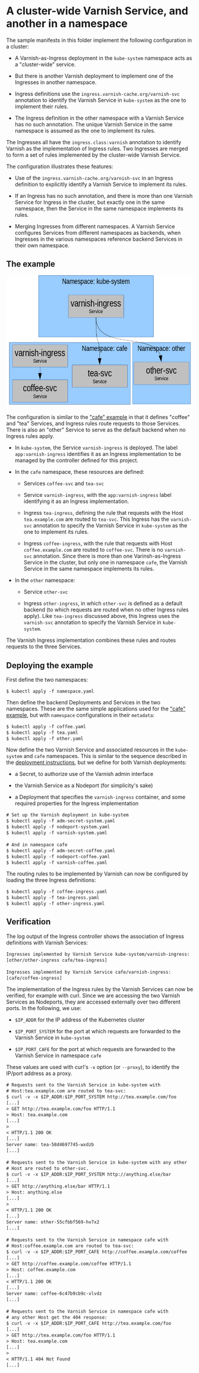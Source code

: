 # A cluster-wide Varnish Service, and another in a namespace

The sample manifests in this folder implement the following
configuration in a cluster:

* A Varnish-as-Ingress deployment in the ``kube-system`` namespace
  acts as a "cluster-wide" service.

* But there is another Varnish deployment to implement one of the
  Ingresses in another namespace.

* Ingress definitions use the
  ``ingress.varnish-cache.org/varnish-svc`` annotation to identify the
  Varnish Service in ``kube-system`` as the one to implement their
  rules.

* The Ingress definition in the other namespace with a Varnish Service
  has no such annotation. The unique Varnish Service in the same
  namespace is assumed as the one to implement its rules.

The Ingresses all have the ``ingress.class:varnish`` annotation to
identify Varnish as the implementation of Ingress rules. Two Ingresses
are merged to form a set of rules implemented by the cluster-wide
Varnish Service.

The configuration illustrates these features:

* Use of the ``ingress.varnish-cache.org/varnish-svc`` in an Ingress
  definition to explicitly identify a Varnish Service to implement its
  rules.

* If an Ingress has no such annotation, and there is more than one
  Varnish Service for Ingress in the cluster, but exactly one in the
  same namespace, then the Service in the same namespace implements
  its rules.

* Merging Ingresses from different namespaces. A Varnish Service
  configures Services from different namespaces as backends, when
  Ingresses in the various namespaces reference backend Services in
  their own namespace.

## The example

![Varnish cluster-wide and per namespace](cluster-ns-wide.png?raw=true "Varnish cluster-wide and per namespace")

The configuration is similar to the ["cafe" example](/examples/hello/)
in that it defines "coffee" and "tea" Services, and Ingress rules
route requests to those Services. There is also an "other" Service to
serve as the default backend when no Ingress rules apply.

* In ``kube-system``, the Service ``varnish-ingress`` is deployed.
  The label ``app:varnish-ingress`` identifies it as an Ingress
  implementation to be managed by the controller defined for this
  project.

* In the ``cafe`` namespace, these resources are defined:

    * Services ``coffee-svc`` and ``tea-svc``

    * Service ``varnish-ingress``, with the ``app:varnish-ingress``
      label identifying it as an Ingress implementation.

    * Ingress ``tea-ingress``, defining the rule that requests with
      the Host ``tea.example.com`` are routed to ``tea-svc``. This
      Ingress has the ``varnish-svc`` annotation to specify the
      Varnish Service in ``kube-system`` as the one to implement its
      rules.

    * Ingress ``coffee-ingress``, with the rule that requests with
      Host ``coffee.example.com`` are routed to ``coffee-svc``.  There
      is no ``varnish-svc`` annotation. Since there is more than one
      Varinsh-as-Ingress Service in the cluster, but only one in
      namespace ``cafe``, the Varnish Service in the same namespace
      implements its rules.

* In the ``other`` namespace:

    * Service ``other-svc``

    * Ingress ``other-ingress``, in which ``other-svc`` is defined as
      a default backend (to which requests are routed when no other
      Ingress rules apply). Like ``tea-ingress`` discussed above, this
      Ingress uses the ``varnish-svc`` annotation to specify the
      Varnish Service in ``kube-system``.

The Varnish Ingress implementation combines these rules and routes
requests to the three Services.

## Deploying the example

First define the two namespaces:

```
$ kubectl apply -f namespace.yaml
```

Then define the backend Deployments and Services in the two
namespaces. These are the same simple applications used for the
["cafe" example](/examples/hello/), but with ``namespace``
configurations in their ``metadata``:

```
$ kubectl apply -f coffee.yaml
$ kubectl apply -f tea.yaml
$ kubectl apply -f other.yaml
```

Now define the two Varnish Service and associated resources in the
``kube-system`` and ``cafe`` namespaces. This is similar to the
sequence described in the [deployment instructions](/deploy/), but we
define for both Varnish deployments:

* a Secret, to authorize use of the Varnish admin interface

* the Varnish Service as a Nodeport (for simplicity's sake)

* a Deployment that specifies the ``varnish-ingress`` container, and
  some required properties for the Ingress implementation

```
# Set up the Varnish deployment in kube-system
$ kubectl apply -f adm-secret-system.yaml
$ kubectl apply -f nodeport-system.yaml
$ kubectl apply -f varnish-system.yaml

# And in namespace cafe
$ kubectl apply -f adm-secret-coffee.yaml
$ kubectl apply -f nodeport-coffee.yaml
$ kubectl apply -f varnish-coffee.yaml
```

The routing rules to be implemented by Varnish can now be configured
by loading the three Ingress definitions:

```
$ kubectl apply -f coffee-ingress.yaml
$ kubectl apply -f tea-ingress.yaml
$ kubectl apply -f other-ingress.yaml
```

## Verification

The log output of the Ingress controller shows the association of
Ingress definitions with Varnish Services:

```
Ingresses implemented by Varnish Service kube-system/varnish-ingress: [other/other-ingress cafe/tea-ingress]

Ingresses implemented by Varnish Service cafe/varnish-ingress: [cafe/coffee-ingress]
```

The implementation of the Ingress rules by the Varnish Services can
now be verified, for example with curl. Since we are accessing the two
Varnish Services as Nodeports, they are accessed externally over two
different ports. In the following, we use:

* ``$IP_ADDR`` for the IP address of the Kubernetes cluster

* ``$IP_PORT_SYSTEM`` for the port at which requests are forwarded to
  the Varnish Service in ``kube-system``

* ``$IP_PORT_CAFE`` for the port at which requests are forwarded to
  the Varnish Service in namespace ``cafe``

These values are used with curl's ``-x`` option (or ``--proxy``), to
identify the IP/port address as a proxy.

```
# Requests sent to the Varnish Service in kube-system with
# Host:tea.example.com are routed to tea-svc:
$ curl -v -x $IP_ADDR:$IP_PORT_SYSTEM http://tea.example.com/foo
[...]
> GET http://tea.example.com/foo HTTP/1.1
> Host: tea.example.com
[...]
> 
< HTTP/1.1 200 OK
[...]
Server name: tea-58d4697745-wxdzb
[...]

# Requests sent to the Varnish Service in kube-system with any other
# Host are routed to other-svc.
$ curl -v -x $IP_ADDR:$IP_PORT_SYSTEM http://anything.else/bar
[...]
> GET http://anything.else/bar HTTP/1.1
> Host: anything.else
[...]
> 
< HTTP/1.1 200 OK
[...]
Server name: other-55cfbbf569-hv7x2
[...]

# Requests sent to the Varnish Service in namespace cafe with
# Host:coffee.example.com are routed to tea-svc:
$ curl -v -x $IP_ADDR:$IP_PORT_CAFE http://coffee.example.com/coffee
[...]
> GET http://coffee.example.com/coffee HTTP/1.1
> Host: coffee.example.com
[...]
< HTTP/1.1 200 OK
[...]
Server name: coffee-6c47b9cb9c-vlvdz
[...]

# Requests sent to the Varnish Service in namespace cafe with
# any other Host get the 404 response:
$ curl -v -x $IP_ADDR:$IP_PORT_CAFE http://tea.example.com/foo
[...]
> GET http://tea.example.com/foo HTTP/1.1
> Host: tea.example.com
[...]
> 
< HTTP/1.1 404 Not Found
[...]
```
